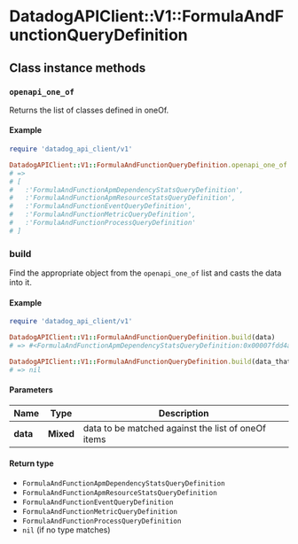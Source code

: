 # DatadogAPIClient::V1::FormulaAndFunctionQueryDefinition

## Class instance methods

### `openapi_one_of`

Returns the list of classes defined in oneOf.

#### Example

```ruby
require 'datadog_api_client/v1'

DatadogAPIClient::V1::FormulaAndFunctionQueryDefinition.openapi_one_of
# =>
# [
#   :'FormulaAndFunctionApmDependencyStatsQueryDefinition',
#   :'FormulaAndFunctionApmResourceStatsQueryDefinition',
#   :'FormulaAndFunctionEventQueryDefinition',
#   :'FormulaAndFunctionMetricQueryDefinition',
#   :'FormulaAndFunctionProcessQueryDefinition'
# ]
```

### build

Find the appropriate object from the `openapi_one_of` list and casts the data into it.

#### Example

```ruby
require 'datadog_api_client/v1'

DatadogAPIClient::V1::FormulaAndFunctionQueryDefinition.build(data)
# => #<FormulaAndFunctionApmDependencyStatsQueryDefinition:0x00007fdd4aab02a0>

DatadogAPIClient::V1::FormulaAndFunctionQueryDefinition.build(data_that_doesnt_match)
# => nil
```

#### Parameters

| Name     | Type      | Description                                        |
| -------- | --------- | -------------------------------------------------- |
| **data** | **Mixed** | data to be matched against the list of oneOf items |

#### Return type

- `FormulaAndFunctionApmDependencyStatsQueryDefinition`
- `FormulaAndFunctionApmResourceStatsQueryDefinition`
- `FormulaAndFunctionEventQueryDefinition`
- `FormulaAndFunctionMetricQueryDefinition`
- `FormulaAndFunctionProcessQueryDefinition`
- `nil` (if no type matches)

